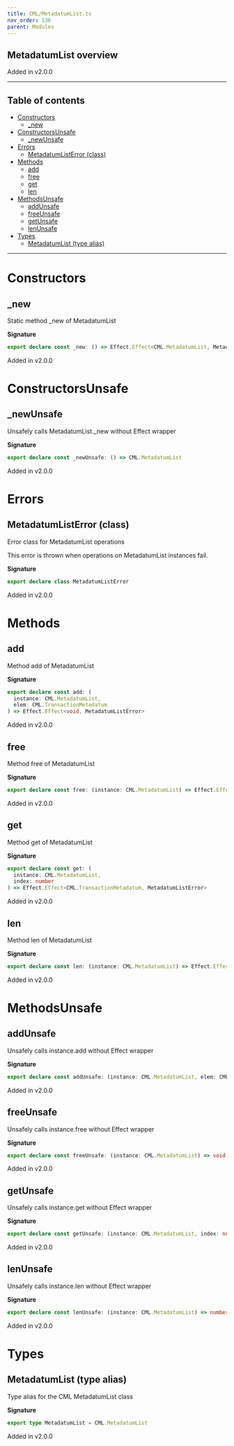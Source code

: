 ```yaml
---
title: CML/MetadatumList.ts
nav_order: 136
parent: Modules
---
```


## MetadatumList overview

Added in v2.0.0

---

<h2 class="text-delta">Table of contents</h2>

- [Constructors](#constructors)
  - [\_new](#_new)
- [ConstructorsUnsafe](#constructorsunsafe)
  - [\_newUnsafe](#_newunsafe)
- [Errors](#errors)
  - [MetadatumListError (class)](#metadatumlisterror-class)
- [Methods](#methods)
  - [add](#add)
  - [free](#free)
  - [get](#get)
  - [len](#len)
- [MethodsUnsafe](#methodsunsafe)
  - [addUnsafe](#addunsafe)
  - [freeUnsafe](#freeunsafe)
  - [getUnsafe](#getunsafe)
  - [lenUnsafe](#lenunsafe)
- [Types](#types)
  - [MetadatumList (type alias)](#metadatumlist-type-alias)

---

# Constructors

## \_new

Static method \_new of MetadatumList

**Signature**

```ts
export declare const _new: () => Effect.Effect<CML.MetadatumList, MetadatumListError>
```

Added in v2.0.0

# ConstructorsUnsafe

## \_newUnsafe

Unsafely calls MetadatumList.\_new without Effect wrapper

**Signature**

```ts
export declare const _newUnsafe: () => CML.MetadatumList
```

Added in v2.0.0

# Errors

## MetadatumListError (class)

Error class for MetadatumList operations

This error is thrown when operations on MetadatumList instances fail.

**Signature**

```ts
export declare class MetadatumListError
```

Added in v2.0.0

# Methods

## add

Method add of MetadatumList

**Signature**

```ts
export declare const add: (
  instance: CML.MetadatumList,
  elem: CML.TransactionMetadatum
) => Effect.Effect<void, MetadatumListError>
```

Added in v2.0.0

## free

Method free of MetadatumList

**Signature**

```ts
export declare const free: (instance: CML.MetadatumList) => Effect.Effect<void, MetadatumListError>
```

Added in v2.0.0

## get

Method get of MetadatumList

**Signature**

```ts
export declare const get: (
  instance: CML.MetadatumList,
  index: number
) => Effect.Effect<CML.TransactionMetadatum, MetadatumListError>
```

Added in v2.0.0

## len

Method len of MetadatumList

**Signature**

```ts
export declare const len: (instance: CML.MetadatumList) => Effect.Effect<number, MetadatumListError>
```

Added in v2.0.0

# MethodsUnsafe

## addUnsafe

Unsafely calls instance.add without Effect wrapper

**Signature**

```ts
export declare const addUnsafe: (instance: CML.MetadatumList, elem: CML.TransactionMetadatum) => void
```

Added in v2.0.0

## freeUnsafe

Unsafely calls instance.free without Effect wrapper

**Signature**

```ts
export declare const freeUnsafe: (instance: CML.MetadatumList) => void
```

Added in v2.0.0

## getUnsafe

Unsafely calls instance.get without Effect wrapper

**Signature**

```ts
export declare const getUnsafe: (instance: CML.MetadatumList, index: number) => CML.TransactionMetadatum
```

Added in v2.0.0

## lenUnsafe

Unsafely calls instance.len without Effect wrapper

**Signature**

```ts
export declare const lenUnsafe: (instance: CML.MetadatumList) => number
```

Added in v2.0.0

# Types

## MetadatumList (type alias)

Type alias for the CML MetadatumList class

**Signature**

```ts
export type MetadatumList = CML.MetadatumList
```

Added in v2.0.0
